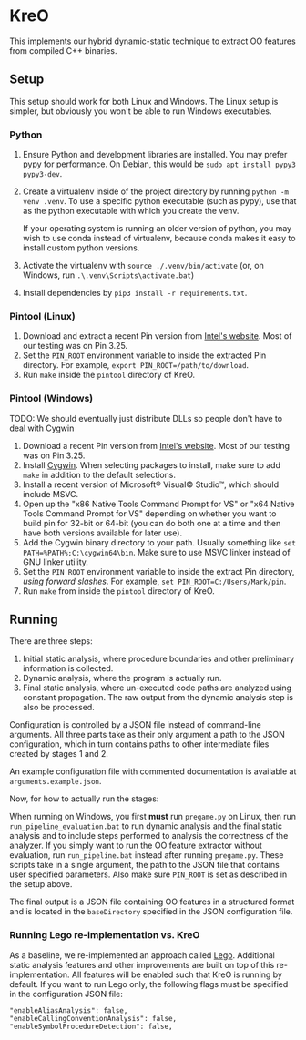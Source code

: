 # KreO

This implements our hybrid dynamic-static technique to extract OO features from
compiled C++ binaries.

## Setup

This setup should work for both Linux and Windows. The Linux setup is simpler,
but obviously you won't be able to run Windows executables.

### Python

1. Ensure Python and development libraries are installed. You may prefer pypy
   for performance. On Debian, this would be `sudo apt install pypy3 pypy3-dev`.
2. Create a virtualenv inside of the project directory by running `python -m
   venv .venv`. To use a specific python executable (such as pypy), use that as
   the python executable with which you create the venv.

	If your operating system is running an older version of python, you may wish
    to use conda instead of virtualenv, because conda makes it easy to install
    custom python versions.
3. Activate the virtualenv with `source ./.venv/bin/activate` (or, on Windows,
   run `.\.venv\Scripts\activate.bat`)
4. Install dependencies by `pip3 install -r requirements.txt`.

### Pintool (Linux)

1. Download and extract a recent Pin version from [Intel's
   website](https://www.intel.com/content/www/us/en/developer/articles/tool/pin-a-binary-instrumentation-tool-downloads.html).
   Most of our testing was on Pin 3.25.
1. Set the `PIN_ROOT` environment variable to inside the extracted Pin
   directory. For example, `export PIN_ROOT=/path/to/download`.
2. Run `make` inside the `pintool` directory of KreO.

### Pintool (Windows)

TODO: We should eventually just distribute DLLs so people don't have to deal
with Cygwin

1. Download a recent Pin version from [Intel's
   website](https://www.intel.com/content/www/us/en/developer/articles/tool/pin-a-binary-instrumentation-tool-downloads.html).
   Most of our testing was on Pin 3.25.
1. Install [Cygwin](https://www.cygwin.com). When selecting packages to install,
   make sure to add `make` in addition to the default selections.
1. Install a recent version of Microsoft® Visual© Studio™, which should include
   MSVC.
1. Open up the "x86 Native Tools Command Prompt for VS" or "x64 Native Tools
   Command Prompt for VS" depending on whether you want to build pin for 32-bit
   or 64-bit (you can do both one at a time and then have both versions
   available for later use).
1. Add the Cygwin binary directory to your path. Usually something like `set
   PATH=%PATH%;C:\cygwin64\bin`. Make sure to use MSVC linker instead of GNU
   linker utility.
1. Set the `PIN_ROOT` environment variable to inside the extract Pin directory,
   *using forward slashes*. For example, `set PIN_ROOT=C:/Users/Mark/pin`.
1. Run `make` from inside the `pintool` directory of KreO.

## Running

There are three steps:

1. Initial static analysis, where procedure boundaries and other preliminary
   information is collected.
2. Dynamic analysis, where the program is actually run.
3. Final static analysis, where un-executed code paths are analyzed using
   constant propagation. The raw output from the dynamic analysis step is also
   be processed.

Configuration is controlled by a JSON file instead of command-line arguments.
All three parts take as their only argument a path to the JSON configuration,
which in turn contains paths to other intermediate files created by stages 1 and
2.

An example configuration file with commented documentation is available at
`arguments.example.json`.

Now, for how to actually run the stages:

When running on Windows, you first **must** run `pregame.py` on Linux, then run
`run_pipeline_evaluation.bat` to run dynamic analysis and the final static
analysis and to include steps performed to analysis the correctness of the
analyzer. If you simply want to run the OO feature extractor without evaluation,
run `run_pipeline.bat` instead after running `pregame.py`. These scripts take in
a single argument, the path to the JSON file that contains user specified
parameters. Also make sure `PIN_ROOT` is set as described in the setup above.

The final output is a JSON file containing OO features in a structured format
and is located in the `baseDirectory` specified in the JSON configuration file.

### Running Lego re-implementation vs. KreO

As a baseline, we re-implemented an approach called
[Lego](https://research.cs.wisc.edu/wpis/papers/cc14.pdf). Additional static
analysis features and other improvements are built on top of this
re-implementation. All features will be enabled such that KreO is running by
default. If you want to run Lego only, the following flags must be specified in
the configuration JSON file:

    "enableAliasAnalysis": false,
    "enableCallingConventionAnalysis": false,
    "enableSymbolProcedureDetection": false,

